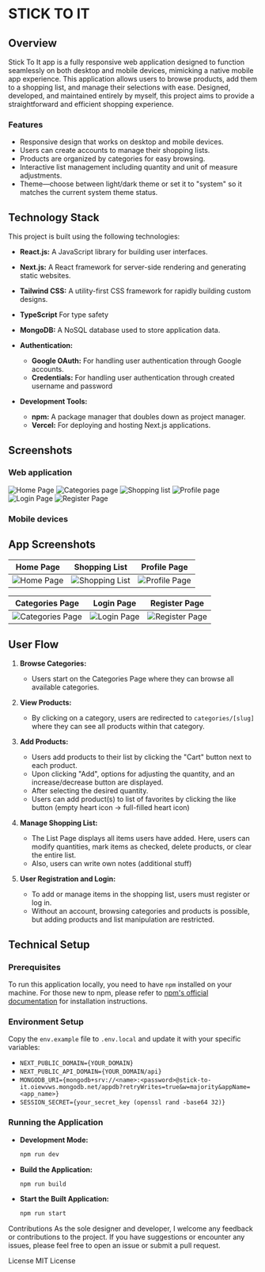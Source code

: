 # STICK TO IT

## Overview

Stick To It app is a fully responsive web application designed to function seamlessly on both desktop and mobile
devices, mimicking a native mobile app experience. This application allows users to browse products, add them to a
shopping list, and manage their selections with ease. Designed, developed, and maintained entirely by myself, this
project aims to provide a straightforward and efficient shopping experience.

### Features

- Responsive design that works on desktop and mobile devices.
- Users can create accounts to manage their shopping lists.
- Products are organized by categories for easy browsing.
- Interactive list management including quantity and unit of measure adjustments.
- Theme—choose between light/dark theme or set it to "system" so it matches the current system theme status.

## Technology Stack

This project is built using the following technologies:

- **React.js:** A JavaScript library for building user interfaces.
- **Next.js:** A React framework for server-side rendering and generating static websites.
- **Tailwind CSS:** A utility-first CSS framework for rapidly building custom designs.
- **TypeScript** For type safety
- **MongoDB:** A NoSQL database used to store application data.

- **Authentication:**

    - **Google OAuth:** For handling user authentication through Google accounts.
    - **Credentials:** For handling user authentication through created username and password

- **Development Tools:**
    - **npm:** A package manager that doubles down as project manager.
    - **Vercel:** For deploying and hosting Next.js applications.

## Screenshots

### Web application

![Home Page](/public/images/screens/screen-01.png)
![Categories page](/public/images/screens/screen-02.png)
![Shopping list](/public/images/screens/screen-03.png)
![Profile page](/public/images/screens/screen-04.png)
![Login Page](/public/images/screens/screen-05.png)
![Register Page](/public/images/screens/screen-06.png)

### Mobile devices

## App Screenshots

| Home Page | Shopping List | Profile Page |
|-----------|--------------|-------------|
| ![Home Page](public/images/screens/mobile-screen-01.JPG) | ![Shopping List](public/images/screens/mobile-screen-03.JPG) | ![Profile Page](public/images/screens/mobile-screen-04.JPG) |

| Categories Page | Login Page | Register Page |
|----------------|-----------|--------------|
| ![Categories Page](public/images/screens/mobile-screen-02.JPG) | ![Login Page](public/images/screens/mobile-screen-05.PNG) | ![Register Page](public/images/screens/mobile-screen-06.PNG) |



## User Flow

1. **Browse Categories:**

    - Users start on the Categories Page where they can browse all available categories.

2. **View Products:**

    - By clicking on a category, users are redirected to `categories/[slug]` where they can see all products within that
      category.

3. **Add Products:**

    - Users add products to their list by clicking the "Cart" button next to each product.
    - Upon clicking "Add", options for adjusting the quantity, and an increase/decrease button are displayed.
    - After selecting the desired quantity.
    - Users can add product(s) to list of favorites by clicking the like button (empty heart icon -> full-filled heart icon)

4. **Manage Shopping List:**

    - The List Page displays all items users have added. Here, users can modify quantities, mark items
      as checked, delete products, or clear the entire list.
    - Also, users can write own notes (additional stuff)

5. **User Registration and Login:**
    - To add or manage items in the shopping list, users must register or log in.
    - Without an account, browsing categories and products is possible, but adding products and list manipulation are
      restricted.

## Technical Setup

### Prerequisites

To run this application locally, you need to have `npm` installed on your machine. For those new to npm, please refer
to [npm's official documentation](https://docs.npmjs.com/) for installation instructions.

### Environment Setup

Copy the `env.example` file to `.env.local` and update it with your specific variables:

- `NEXT_PUBLIC_DOMAIN={YOUR_DOMAIN}`
- `NEXT_PUBLIC_API_DOMAIN={YOUR_DOMAIN/api}`
- `MONGODB_URI={mongodb+srv://<name>:<password>@stick-to-it.oiewvws.mongodb.net/appdb?retryWrites=true&w=majority&appName=<app_name>}`
- `SESSION_SECRET={your_secret_key (openssl rand -base64 32)}`

### Running the Application

- **Development Mode:**

  ```bash
  npm run dev
  ```

- **Build the Application:**

  ```bash
  npm run build
  ```

- **Start the Built Application:**
  ```bash
  npm run start
  ```

Contributions
As the sole designer and developer, I welcome any feedback or contributions to the project. If you have suggestions or
encounter any issues, please feel free to open an issue or submit a pull request.

License
MIT License
